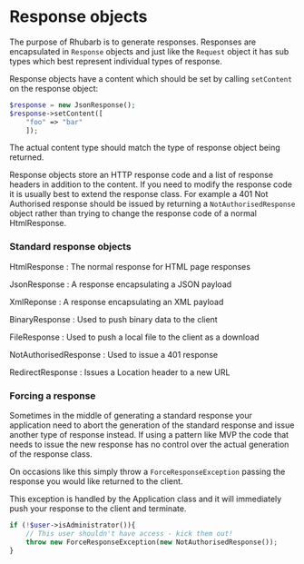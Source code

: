 Response objects
================

The purpose of Rhubarb is to generate responses. Responses are encapsulated in `Response` objects and just like
the `Request` object it has sub types which best represent individual types of response.

Response objects have a content which should be set by calling `setContent` on the response object:

``` php
$response = new JsonResponse();
$response->setContent([
    "foo" => "bar"
    ]);
```

The actual content type should match the type of response object being returned.

Response objects store an HTTP response code and a list of response headers in addition to the content. If you
need to modify the response code it is usually best to extend the response class. For example a 401 Not Authorised
response should be issued by returning a `NotAuthorisedResponse` object rather than trying to change the
response code of a normal HtmlResponse.

### Standard response objects

HtmlResponse
:   The normal response for HTML page responses

JsonResponse
:   A response encapsulating a JSON payload

XmlReponse
:   A response encapsulating an XML payload

BinaryResponse
:   Used to push binary data to the client

FileResponse
:   Used to push a local file to the client as a download

NotAuthorisedResponse
:   Used to issue a 401 response

RedirectResponse
:   Issues a Location header to a new URL

### Forcing a response

Sometimes in the middle of generating a standard response your application need to abort the generation of the
standard response and issue another type of response instead. If using a pattern like MVP the code that
needs to issue the new response has no control over the actual generation of the response class.

On occasions like this simply throw a `ForceResponseException` passing the response you would like returned to the client.

This exception is handled by the Application class and it will immediately push your response to the client and
terminate.

``` php
if (!$user->isAdministrator()){
    // This user shouldn't have access - kick them out!
    throw new ForceResponseException(new NotAuthorisedResponse());
}
```
